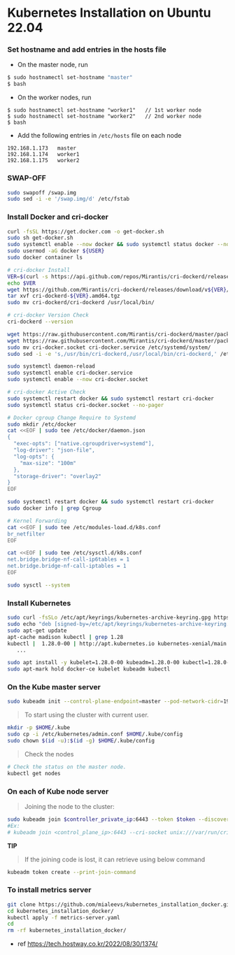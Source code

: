 # Kubernetes Installation on Ubuntu 22.04

### Set hostname and add entries in the hosts file

- On the master node, run
```sh
$ sudo hostnamectl set-hostname "master"
$ bash
```
- On the worker nodes, run
```
$ sudo hostnamectl set-hostname "worker1"   // 1st worker node
$ sudo hostnamectl set-hostname "worker2"   // 2nd worker node
$ bash
```
- Add the following entries in ```/etc/hosts``` file on each node
```
192.168.1.173   master
192.168.1.174   worker1
192.168.1.175   worker2
```

### SWAP-OFF
```bash
sudo swapoff /swap.img
sudo sed -i -e '/swap.img/d' /etc/fstab
```

### Install Docker and cri-docker
```bash
curl -fsSL https://get.docker.com -o get-docker.sh
sudo sh get-docker.sh
sudo systemctl enable --now docker && sudo systemctl status docker --no-pager
sudo usermod -aG docker ${USER}
sudo docker container ls

# cri-docker Install
VER=$(curl -s https://api.github.com/repos/Mirantis/cri-dockerd/releases/latest|grep tag_name | cut -d '"' -f 4|sed 's/v//g')
echo $VER
wget https://github.com/Mirantis/cri-dockerd/releases/download/v${VER}/cri-dockerd-${VER}.amd64.tgz
tar xvf cri-dockerd-${VER}.amd64.tgz
sudo mv cri-dockerd/cri-dockerd /usr/local/bin/

# cri-docker Version Check
cri-dockerd --version

wget https://raw.githubusercontent.com/Mirantis/cri-dockerd/master/packaging/systemd/cri-docker.service
wget https://raw.githubusercontent.com/Mirantis/cri-dockerd/master/packaging/systemd/cri-docker.socket
sudo mv cri-docker.socket cri-docker.service /etc/systemd/system/
sudo sed -i -e 's,/usr/bin/cri-dockerd,/usr/local/bin/cri-dockerd,' /etc/systemd/system/cri-docker.service

sudo systemctl daemon-reload
sudo systemctl enable cri-docker.service
sudo systemctl enable --now cri-docker.socket

# cri-docker Active Check
sudo systemctl restart docker && sudo systemctl restart cri-docker
sudo systemctl status cri-docker.socket --no-pager 

# Docker cgroup Change Require to Systemd
sudo mkdir /etc/docker
cat <<EOF | sudo tee /etc/docker/daemon.json
{
  "exec-opts": ["native.cgroupdriver=systemd"],
  "log-driver": "json-file",
  "log-opts": {
    "max-size": "100m"
  },
  "storage-driver": "overlay2"
}
EOF

sudo systemctl restart docker && sudo systemctl restart cri-docker
sudo docker info | grep Cgroup

# Kernel Forwarding
cat <<EOF | sudo tee /etc/modules-load.d/k8s.conf
br_netfilter
EOF

cat <<EOF | sudo tee /etc/sysctl.d/k8s.conf
net.bridge.bridge-nf-call-ip6tables = 1
net.bridge.bridge-nf-call-iptables = 1
EOF

sudo sysctl --system
```

### Install Kubernetes

```bash
sudo curl -fsSLo /etc/apt/keyrings/kubernetes-archive-keyring.gpg https://dl.k8s.io/apt/doc/apt-key.gpg
sudo echo "deb [signed-by=/etc/apt/keyrings/kubernetes-archive-keyring.gpg] https://apt.kubernetes.io/ kubernetes-xenial main" | sudo tee /etc/apt/sources.list.d/kubernetes.list
sudo apt-get update
apt-cache madison kubectl | grep 1.28
kubectl |  1.28.0-00 | http://apt.kubernetes.io kubernetes-xenial/main amd64 Packages
   ...

sudo apt install -y kubelet=1.28.0-00 kubeadm=1.28.0-00 kubectl=1.28.0-00
sudo apt-mark hold docker-ce kubelet kubeadm kubectl
```

### On the Kube master server

```bash
sudo kubeadm init --control-plane-endpoint=master --pod-network-cidr=192.168.0.0/16
```

> To start using the cluster with current user.

```bash
mkdir -p $HOME/.kube
sudo cp -i /etc/kubernetes/admin.conf $HOME/.kube/config
sudo chown $(id -u):$(id -g) $HOME/.kube/config
```

> Check the nodes

```bash
# Check the status on the master node.
kubectl get nodes
```

### On each of Kube node server

> Joining the node to the cluster:

```bash
sudo kubeadm join $controller_private_ip:6443 --token $token --discovery-token-ca-cert-hash $hash
#Ex:
# kubeadm join <control_plane_ip>:6443 --cri-socket unix:///var/run/cri-dockerd.sock --token 31rvbl.znk703hbelja7qbx --discovery-token-ca-cert-hash sha256:3dd5f401d1c86be4axxxxxxxxxx61ce965f5xxxxxxxxxxf16cb29a89b96c97dd
```

**TIP**

> If the joining code is lost, it can retrieve using below command

```bash
kubeadm token create --print-join-command
```

### To install metrics server

```bash
git clone https://github.com/mialeevs/kubernetes_installation_docker.git
cd kubernetes_installation_docker/
kubectl apply -f metrics-server.yaml
cd
rm -rf kubernetes_installation_docker/
```


- ref https://tech.hostway.co.kr/2022/08/30/1374/
